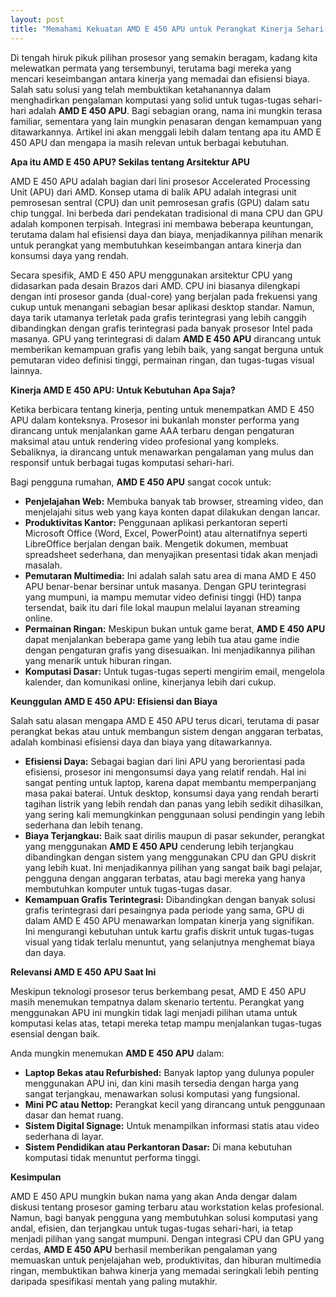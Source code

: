 ```yaml
---
layout: post
title: "Memahami Kekuatan AMD E 450 APU untuk Perangkat Kinerja Sehari-hari"
---
```


Di tengah hiruk pikuk pilihan prosesor yang semakin beragam, kadang kita melewatkan permata yang tersembunyi, terutama bagi mereka yang mencari keseimbangan antara kinerja yang memadai dan efisiensi biaya. Salah satu solusi yang telah membuktikan ketahanannya dalam menghadirkan pengalaman komputasi yang solid untuk tugas-tugas sehari-hari adalah **AMD E 450 APU**. Bagi sebagian orang, nama ini mungkin terasa familiar, sementara yang lain mungkin penasaran dengan kemampuan yang ditawarkannya. Artikel ini akan menggali lebih dalam tentang apa itu AMD E 450 APU dan mengapa ia masih relevan untuk berbagai kebutuhan.

**Apa itu AMD E 450 APU? Sekilas tentang Arsitektur APU**

AMD E 450 APU adalah bagian dari lini prosesor Accelerated Processing Unit (APU) dari AMD. Konsep utama di balik APU adalah integrasi unit pemrosesan sentral (CPU) dan unit pemrosesan grafis (GPU) dalam satu chip tunggal. Ini berbeda dari pendekatan tradisional di mana CPU dan GPU adalah komponen terpisah. Integrasi ini membawa beberapa keuntungan, terutama dalam hal efisiensi daya dan biaya, menjadikannya pilihan menarik untuk perangkat yang membutuhkan keseimbangan antara kinerja dan konsumsi daya yang rendah.

Secara spesifik, AMD E 450 APU menggunakan arsitektur CPU yang didasarkan pada desain Brazos dari AMD. CPU ini biasanya dilengkapi dengan inti prosesor ganda (dual-core) yang berjalan pada frekuensi yang cukup untuk menangani sebagian besar aplikasi desktop standar. Namun, daya tarik utamanya terletak pada grafis terintegrasi yang lebih canggih dibandingkan dengan grafis terintegrasi pada banyak prosesor Intel pada masanya. GPU yang terintegrasi di dalam **AMD E 450 APU** dirancang untuk memberikan kemampuan grafis yang lebih baik, yang sangat berguna untuk pemutaran video definisi tinggi, permainan ringan, dan tugas-tugas visual lainnya.

**Kinerja AMD E 450 APU: Untuk Kebutuhan Apa Saja?**

Ketika berbicara tentang kinerja, penting untuk menempatkan AMD E 450 APU dalam konteksnya. Prosesor ini bukanlah monster performa yang dirancang untuk menjalankan game AAA terbaru dengan pengaturan maksimal atau untuk rendering video profesional yang kompleks. Sebaliknya, ia dirancang untuk menawarkan pengalaman yang mulus dan responsif untuk berbagai tugas komputasi sehari-hari.

Bagi pengguna rumahan, **AMD E 450 APU** sangat cocok untuk:

*   **Penjelajahan Web:** Membuka banyak tab browser, streaming video, dan menjelajahi situs web yang kaya konten dapat dilakukan dengan lancar.
*   **Produktivitas Kantor:** Penggunaan aplikasi perkantoran seperti Microsoft Office (Word, Excel, PowerPoint) atau alternatifnya seperti LibreOffice berjalan dengan baik. Mengetik dokumen, membuat spreadsheet sederhana, dan menyajikan presentasi tidak akan menjadi masalah.
*   **Pemutaran Multimedia:** Ini adalah salah satu area di mana AMD E 450 APU benar-benar bersinar untuk masanya. Dengan GPU terintegrasi yang mumpuni, ia mampu memutar video definisi tinggi (HD) tanpa tersendat, baik itu dari file lokal maupun melalui layanan streaming online.
*   **Permainan Ringan:** Meskipun bukan untuk game berat, **AMD E 450 APU** dapat menjalankan beberapa game yang lebih tua atau game indie dengan pengaturan grafis yang disesuaikan. Ini menjadikannya pilihan yang menarik untuk hiburan ringan.
*   **Komputasi Dasar:** Untuk tugas-tugas seperti mengirim email, mengelola kalender, dan komunikasi online, kinerjanya lebih dari cukup.

**Keunggulan AMD E 450 APU: Efisiensi dan Biaya**

Salah satu alasan mengapa AMD E 450 APU terus dicari, terutama di pasar perangkat bekas atau untuk membangun sistem dengan anggaran terbatas, adalah kombinasi efisiensi daya dan biaya yang ditawarkannya.

*   **Efisiensi Daya:** Sebagai bagian dari lini APU yang berorientasi pada efisiensi, prosesor ini mengonsumsi daya yang relatif rendah. Hal ini sangat penting untuk laptop, karena dapat membantu memperpanjang masa pakai baterai. Untuk desktop, konsumsi daya yang rendah berarti tagihan listrik yang lebih rendah dan panas yang lebih sedikit dihasilkan, yang sering kali memungkinkan penggunaan solusi pendingin yang lebih sederhana dan lebih tenang.
*   **Biaya Terjangkau:** Baik saat dirilis maupun di pasar sekunder, perangkat yang menggunakan **AMD E 450 APU** cenderung lebih terjangkau dibandingkan dengan sistem yang menggunakan CPU dan GPU diskrit yang lebih kuat. Ini menjadikannya pilihan yang sangat baik bagi pelajar, pengguna dengan anggaran terbatas, atau bagi mereka yang hanya membutuhkan komputer untuk tugas-tugas dasar.
*   **Kemampuan Grafis Terintegrasi:** Dibandingkan dengan banyak solusi grafis terintegrasi dari pesaingnya pada periode yang sama, GPU di dalam AMD E 450 APU menawarkan lompatan kinerja yang signifikan. Ini mengurangi kebutuhan untuk kartu grafis diskrit untuk tugas-tugas visual yang tidak terlalu menuntut, yang selanjutnya menghemat biaya dan daya.

**Relevansi AMD E 450 APU Saat Ini**

Meskipun teknologi prosesor terus berkembang pesat, AMD E 450 APU masih menemukan tempatnya dalam skenario tertentu. Perangkat yang menggunakan APU ini mungkin tidak lagi menjadi pilihan utama untuk komputasi kelas atas, tetapi mereka tetap mampu menjalankan tugas-tugas esensial dengan baik.

Anda mungkin menemukan **AMD E 450 APU** dalam:

*   **Laptop Bekas atau Refurbished:** Banyak laptop yang dulunya populer menggunakan APU ini, dan kini masih tersedia dengan harga yang sangat terjangkau, menawarkan solusi komputasi yang fungsional.
*   **Mini PC atau Nettop:** Perangkat kecil yang dirancang untuk penggunaan dasar dan hemat ruang.
*   **Sistem Digital Signage:** Untuk menampilkan informasi statis atau video sederhana di layar.
*   **Sistem Pendidikan atau Perkantoran Dasar:** Di mana kebutuhan komputasi tidak menuntut performa tinggi.

**Kesimpulan**

AMD E 450 APU mungkin bukan nama yang akan Anda dengar dalam diskusi tentang prosesor gaming terbaru atau workstation kelas profesional. Namun, bagi banyak pengguna yang membutuhkan solusi komputasi yang andal, efisien, dan terjangkau untuk tugas-tugas sehari-hari, ia tetap menjadi pilihan yang sangat mumpuni. Dengan integrasi CPU dan GPU yang cerdas, **AMD E 450 APU** berhasil memberikan pengalaman yang memuaskan untuk penjelajahan web, produktivitas, dan hiburan multimedia ringan, membuktikan bahwa kinerja yang memadai seringkali lebih penting daripada spesifikasi mentah yang paling mutakhir.
